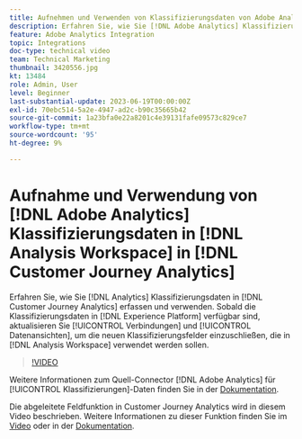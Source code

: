 ```yaml
---
title: Aufnehmen und Verwenden von Klassifizierungsdaten von Adobe Analytics
description: Erfahren Sie, wie Sie [!DNL Adobe Analytics] Klassifizierungsdaten in [!DNL Customer Journey Analytics] erfassen und verwenden.
feature: Adobe Analytics Integration
topic: Integrations
doc-type: technical video
team: Technical Marketing
thumbnail: 3420556.jpg
kt: 13484
role: Admin, User
level: Beginner
last-substantial-update: 2023-06-19T00:00:00Z
exl-id: 70ebc514-5a2e-4947-ad2c-b90c35665b42
source-git-commit: 1a23bfa0e22a8201c4e39131fafe09573c829ce7
workflow-type: tm+mt
source-wordcount: '95'
ht-degree: 9%

---
```


# Aufnahme und Verwendung von [!DNL Adobe Analytics] Klassifizierungsdaten in [!DNL Analysis Workspace] in [!DNL Customer Journey Analytics]

Erfahren Sie, wie Sie [!DNL Analytics] Klassifizierungsdaten in [!DNL Customer Journey Analytics] erfassen und verwenden. Sobald die Klassifizierungsdaten in [!DNL Experience Platform] verfügbar sind, aktualisieren Sie [!UICONTROL Verbindungen] und [!UICONTROL Datenansichten], um die neuen Klassifizierungsfelder einzuschließen, die in [!DNL Analysis Workspace] verwendet werden sollen. 

>[!VIDEO](https://video.tv.adobe.com/v/3420556/?quality=12&learn=on)

Weitere Informationen zum Quell-Connector [!DNL Adobe Analytics] für [!UICONTROL Klassifizierungen]-Daten finden Sie in der [Dokumentation](https://experienceleague.adobe.com/docs/experience-platform/sources/ui-tutorials/create/adobe-applications/classifications.html?lang=de).

Die abgeleitete Feldfunktion in Customer Journey Analytics wird in diesem Video beschrieben. Weitere Informationen zu dieser Funktion finden Sie im [Video](https://experienceleague.adobe.com/docs/customer-journey-analytics-learn/tutorials/data-views/derived-fields-in-cja.html) oder in der [Dokumentation](https://experienceleague.adobe.com/docs/analytics-platform/using/cja-dataviews/derived-fields.html?lang=de).
